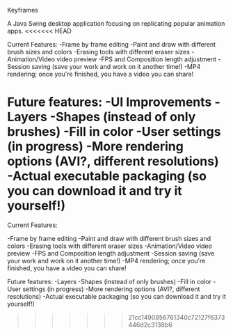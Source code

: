 Keyframes

A Java Swing desktop application focusing on replicating popular animation apps. 
<<<<<<< HEAD

Current Features:
-Frame by frame editing 
-Paint and draw with different brush sizes and colors 
-Erasing tools with different eraser sizes 
-Animation/Video video preview 
-FPS and Composition length adjustment 
-Session saving (save your work and work on it another time!) 
-MP4 rendering; once you're finished, you have a video you can share!

Future features: 
-UI Improvements
-Layers 
-Shapes (instead of only brushes) 
-Fill in color 
-User settings (in progress) 
-More rendering options (AVI?, different resolutions) 
-Actual executable packaging (so you can download it and try it yourself!)
=======
Current Features:

  -Frame by frame editing
  -Paint and draw with different brush sizes and colors
  -Erasing tools with different eraser sizes
  -Animation/Video video preview
  -FPS and Composition length adjustment
  -Session saving (save your work and work on it another time!)
  -MP4 rendering; once you're finished, you have a video you can share!

  Future features:
  -Layers
  -Shapes (instead of only brushes)
  -Fill in color
  -User settings (in progress)
  -More rendering options (AVI?, different resolutions)
  -Actual executable packaging (so you can download it and try it yourself!)
>>>>>>> 21cc1490856761340c72127f6373446d2c3138b6

